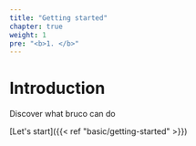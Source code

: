 ```yaml
---
title: "Getting started"
chapter: true
weight: 1
pre: "<b>1. </b>"
---
```


# Introduction

Discover what bruco can do

[Let's start]({{< ref "basic/getting-started" >}})
